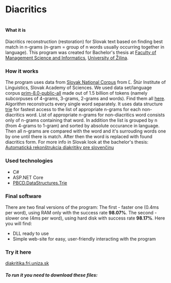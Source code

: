 # Diacritics
#
#### What it is
Diacritics reconstruction (restoration) for Slovak text based on finding best match in n-grams (n-gram = group of n words usually occurring together in language). 
This program was created for Bachelor's thesis at [Faculty of Management Science and Informatics](https://www.fri.uniza.sk/en/), [University of Žilina](https://www.uniza.sk/index.php/en/). 

### How it works
The program uses data from [Slovak National Corpus](https://korpus.sk/index_en.html) from Ľ. Štúr Institute of Linguistics, Slovak Academy of Sciences. We used data set/language corpus [prim-8.0-public-all](https://korpus.sk/prim(2d)8(2e)0_en.html) made out of 1.5 billion of tokens (namely subcorpuses of 4-grams, 3-grams, 2-grams and words). Find them all [here](https://korpus.sk/files/prim-8.0/).
Algorithm reconstructs every single word separately. It uses data structure [trie](https://en.wikipedia.org/wiki/Trie) for fastest access to the list of appropriate n-grams for each non-diacritics word. List of appropriate n-grams for non-diacritics word consists only of n-grams containing that word. In addition the list is grouped by n (from 4-grams to 1-gram) and sorted by absolute occurance in language. Then all n-grams are compared with the word and it's surrouding words one by one until there is match. After then the word is replaced with found diacritics form.
For more info in Slovak look at the bachelor's thesis: [Automatická rekonštrukcia diakritiky pre slovenčinu](https://opac.crzp.sk/?fn=detailBiblioForm&sid=BCA102CB6C4CA54D4AE7A475C35B&seo=CRZP-detail-kniha)

### Used technologies
- C#
- ASP.NET Core
- [PBCD.DataStructures.Trie](https://www.nuget.org/packages/PBCD.DataStructures.Trie/)

### Final software
There are two final versions of the program: 
The first - faster one (0.4ms per word), using RAM only with the success rate **98.07%**.
The second - slower one (4ms per word), using hard disk with success rate **98.17%**.
Here you will find:
- DLL ready to use
- Simple web-site for easy, user-friendly interacting with the program

### Try it here
[diakritika.fri.uniza.sk](http://diakritika.fri.uniza.sk/)

##### To run it you need to download these files:
